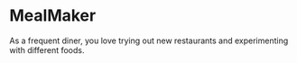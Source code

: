 # MealMaker
As a frequent diner, you love trying out new restaurants and experimenting with different foods. 
